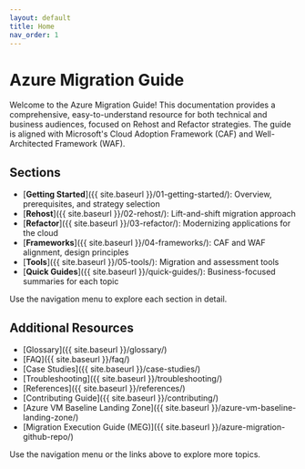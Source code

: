 ```yaml
---
layout: default
title: Home
nav_order: 1
---
```


# Azure Migration Guide

Welcome to the Azure Migration Guide! This documentation provides a comprehensive, easy-to-understand resource for both technical and business audiences, focused on Rehost and Refactor strategies. The guide is aligned with Microsoft's Cloud Adoption Framework (CAF) and Well-Architected Framework (WAF).

## Sections

- [**Getting Started**]({{ site.baseurl }}/01-getting-started/): Overview, prerequisites, and strategy selection
- [**Rehost**]({{ site.baseurl }}/02-rehost/): Lift-and-shift migration approach
- [**Refactor**]({{ site.baseurl }}/03-refactor/): Modernizing applications for the cloud
- [**Frameworks**]({{ site.baseurl }}/04-frameworks/): CAF and WAF alignment, design principles
- [**Tools**]({{ site.baseurl }}/05-tools/): Migration and assessment tools
- [**Quick Guides**]({{ site.baseurl }}/quick-guides/): Business-focused summaries for each topic

Use the navigation menu to explore each section in detail.

## Additional Resources

- [Glossary]({{ site.baseurl }}/glossary/)
- [FAQ]({{ site.baseurl }}/faq/)
- [Case Studies]({{ site.baseurl }}/case-studies/)
- [Troubleshooting]({{ site.baseurl }}/troubleshooting/)
- [References]({{ site.baseurl }}/references/)
- [Contributing Guide]({{ site.baseurl }}/contributing/)
- [Azure VM Baseline Landing Zone]({{ site.baseurl }}/azure-vm-baseline-landing-zone/)
- [Migration Execution Guide (MEG)]({{ site.baseurl }}/azure-migration-github-repo/)

Use the navigation menu or the links above to explore more topics.
